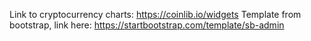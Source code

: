 Link to cryptocurrency charts: https://coinlib.io/widgets
Template from bootstrap, link here: https://startbootstrap.com/template/sb-admin
